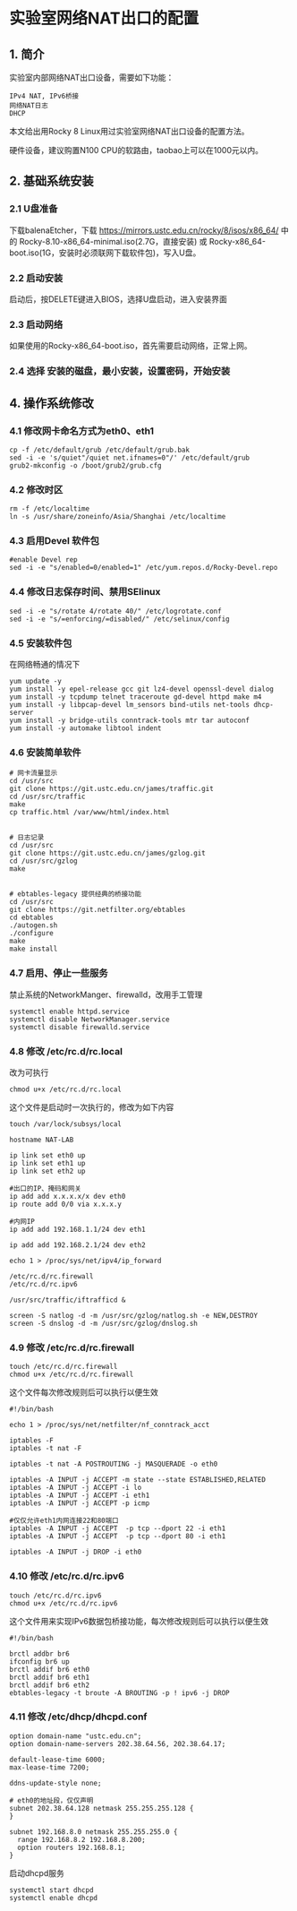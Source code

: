 # 实验室网络NAT出口的配置

## 1. 简介

实验室内部网络NAT出口设备，需要如下功能：
```
IPv4 NAT, IPv6桥接
网络NAT日志
DHCP
```
本文给出用Rocky 8 Linux用过实验室网络NAT出口设备的配置方法。

硬件设备，建议购置N100 CPU的软路由，taobao上可以在1000元以内。

## 2. 基础系统安装

### 2.1 U盘准备

下载balenaEtcher，下载 https://mirrors.ustc.edu.cn/rocky/8/isos/x86_64/ 中的 Rocky-8.10-x86_64-minimal.iso(2.7G，直接安装) 或 Rocky-x86_64-boot.iso(1G，安装时必须联网下载软件包)，写入U盘。

### 2.2 启动安装

启动后，按DELETE键进入BIOS，选择U盘启动，进入安装界面

### 2.3 启动网络

如果使用的Rocky-x86_64-boot.iso，首先需要启动网络，正常上网。

### 2.4 选择 安装的磁盘，最小安装，设置密码，开始安装


## 4. 操作系统修改

### 4.1 修改网卡命名方式为eth0、eth1

```
cp -f /etc/default/grub /etc/default/grub.bak
sed -i -e 's/quiet"/quiet net.ifnames=0"/' /etc/default/grub
grub2-mkconfig -o /boot/grub2/grub.cfg
```

### 4.2 修改时区
```
rm -f /etc/localtime
ln -s /usr/share/zoneinfo/Asia/Shanghai /etc/localtime
```

### 4.3 启用Devel 软件包
```
#enable Devel rep
sed -i -e "s/enabled=0/enabled=1" /etc/yum.repos.d/Rocky-Devel.repo
```

### 4.4 修改日志保存时间、禁用SElinux
```
sed -i -e "s/rotate 4/rotate 40/" /etc/logrotate.conf
sed -i -e "s/=enforcing/=disabled/" /etc/selinux/config
```

### 4.5 安装软件包

在网络畅通的情况下
```
yum update -y
yum install -y epel-release gcc git lz4-devel openssl-devel dialog
yum install -y tcpdump telnet traceroute gd-devel httpd make m4
yum install -y libpcap-devel lm_sensors bind-utils net-tools dhcp-server
yum install -y bridge-utils conntrack-tools mtr tar autoconf 
yum install -y automake libtool indent
```

### 4.6 安装简单软件
```
# 网卡流量显示
cd /usr/src
git clone https://git.ustc.edu.cn/james/traffic.git
cd /usr/src/traffic
make
cp traffic.html /var/www/html/index.html


# 日志记录
cd /usr/src
git clone https://git.ustc.edu.cn/james/gzlog.git
cd /usr/src/gzlog
make


# ebtables-legacy 提供经典的桥接功能
cd /usr/src
git clone https://git.netfilter.org/ebtables
cd ebtables
./autogen.sh
./configure
make
make install
```

### 4.7 启用、停止一些服务

禁止系统的NetworkManger、firewalld，改用手工管理
```
systemctl enable httpd.service
systemctl disable NetworkManager.service
systemctl disable firewalld.service
```

### 4.8 修改 /etc/rc.d/rc.local

改为可执行
```
chmod u+x /etc/rc.d/rc.local
```

这个文件是启动时一次执行的，修改为如下内容
```
touch /var/lock/subsys/local

hostname NAT-LAB

ip link set eth0 up
ip link set eth1 up
ip link set eth2 up

#出口的IP、掩码和网关
ip add add x.x.x.x/x dev eth0
ip route add 0/0 via x.x.x.y

#内网IP
ip add add 192.168.1.1/24 dev eth1

ip add add 192.168.2.1/24 dev eth2

echo 1 > /proc/sys/net/ipv4/ip_forward

/etc/rc.d/rc.firewall
/etc/rc.d/rc.ipv6

/usr/src/traffic/iftrafficd &

screen -S natlog -d -m /usr/src/gzlog/natlog.sh -e NEW,DESTROY
screen -S dnslog -d -m /usr/src/gzlog/dnslog.sh

```

### 4.9 修改 /etc/rc.d/rc.firewall

```
touch /etc/rc.d/rc.firewall
chmod u+x /etc/rc.d/rc.firewall
```

这个文件每次修改规则后可以执行以便生效
```
#!/bin/bash

echo 1 > /proc/sys/net/netfilter/nf_conntrack_acct

iptables -F
iptables -t nat -F

iptables -t nat -A POSTROUTING -j MASQUERADE -o eth0 

iptables -A INPUT -j ACCEPT -m state --state ESTABLISHED,RELATED
iptables -A INPUT -j ACCEPT -i lo
iptables -A INPUT -j ACCEPT -i eth1
iptables -A INPUT -j ACCEPT -p icmp

#仅仅允许eth1内网连接22和80端口
iptables -A INPUT -j ACCEPT  -p tcp --dport 22 -i eth1
iptables -A INPUT -j ACCEPT  -p tcp --dport 80 -i eth1

iptables -A INPUT -j DROP -i eth0
```

### 4.10 修改 /etc/rc.d/rc.ipv6

```
touch /etc/rc.d/rc.ipv6
chmod u+x /etc/rc.d/rc.ipv6
```

这个文件用来实现IPv6数据包桥接功能，每次修改规则后可以执行以便生效
```
#!/bin/bash

brctl addbr br6
ifconfig br6 up
brctl addif br6 eth0
brctl addif br6 eth1
brctl addif br6 eth2
ebtables-legacy -t broute -A BROUTING -p ! ipv6 -j DROP
```

### 4.11 修改 /etc/dhcp/dhcpd.conf

```
option domain-name "ustc.edu.cn";
option domain-name-servers 202.38.64.56, 202.38.64.17;

default-lease-time 6000;
max-lease-time 7200;

ddns-update-style none;

# eth0的地址段，仅仅声明
subnet 202.38.64.128 netmask 255.255.255.128 {
}

subnet 192.168.8.0 netmask 255.255.255.0 {
  range 192.168.8.2 192.168.8.200;
  option routers 192.168.8.1;
}
```
启动dhcpd服务
```
systemctl start dhcpd
systemctl enable dhcpd
```

